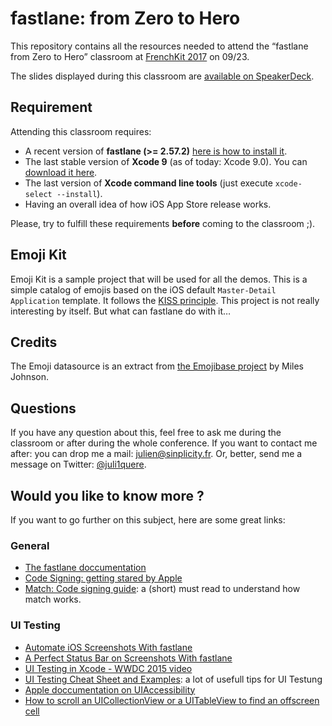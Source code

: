 # fastlane: from Zero to Hero

This repository contains all the resources needed to attend the “fastlane from Zero to Hero” classroom at [FrenchKit 2017](http://frenchkit.fr) on 09/23. 

The slides displayed during this classroom are [available on SpeakerDeck](https://speakerdeck.com/juli1quere/fastlane-from-0-to-hero).

## Requirement

Attending this classroom requires: 
- A recent version of **fastlane (>= 2.57.2)** [here is how to install it](https://docs.fastlane.tools/#choose-your-installation-method).
- The last stable version of **Xcode 9** (as of today: Xcode 9.0). You can [download it here](https://developer.apple.com/download/).
- The last version of **Xcode command line tools** (just execute `xcode-select --install`).
- Having an overall idea of how iOS App Store release works.

Please, try to fulfill these requirements **before** coming to the classroom ;).

## Emoji Kit

Emoji Kit is a sample project that will be used for all the demos. This is a simple catalog of emojis based on the iOS default `Master-Detail Application` template. It follows the [KISS principle](https://en.wikipedia.org/wiki/KISS_principle). This project is not really interesting by itself. But what can fastlane do with it… 


## Credits

The Emoji datasource is an extract from [the Emojibase project](https://github.com/milesj/emojibase/) by Miles Johnson.

## Questions

If you have any question about this, feel free to ask me during the classroom or after during the whole conference. If you want to contact me after: you can drop me a mail: [julien@sinplicity.fr](mailto:julien@sinplicity.fr). Or, better, send me a message on Twitter: [@juli1quere](https://twitter.com/Juli1Quere). 

## Would you like to know more ? 

If you want to go further on this subject, here are some great links:

### General
* [The fastlane doccumentation](https://docs.fastlane.tools/) 
* [Code Signing: getting stared by Apple](https://developer.apple.com/support/code-signing/)
* [Match: Code signing guide](https://codesigning.guide/): a (short) must read to understand how match works.

### UI Testing
* [Automate iOS Screenshots With fastlane](https://medium.com/@juli1quere/automate-ios-screenshots-with-fastlane-b4fd90ef425b)
* [A Perfect Status Bar on Screenshots With fastlane](https://medium.com/@juli1quere/a-perfect-status-bar-on-screenshots-with-fastlane-84a94a350b2a)
* [UI Testing in Xcode - WWDC 2015 video](https://developer.apple.com/videos/play/wwdc2015/406/)
* [UI Testing Cheat Sheet and Examples](http://masilotti.com/ui-testing-cheat-sheet/): a lot of usefull tips for UI Testung
* [Apple doccumentation on UIAccessibility](https://developer.apple.com/documentation/uikit/accessibility/uiaccessibility)
* [How to scroll an UICollectionView or a UITableView to find an offscreen cell](https://gist.github.com/juli1quere/d2cd529874ca73624eeb7159e3633d0f)